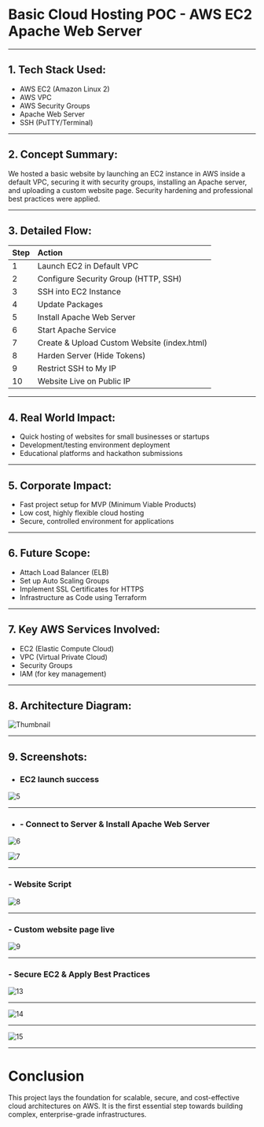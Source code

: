 # Basic Cloud Hosting POC - AWS EC2 Apache Web Server

---

## 1. Tech Stack Used:
- AWS EC2 (Amazon Linux 2)
- AWS VPC
- AWS Security Groups
- Apache Web Server
- SSH (PuTTY/Terminal)

---

## 2. Concept Summary:
We hosted a basic website by launching an EC2 instance in AWS inside a default VPC, securing it with security groups, installing an Apache server, and uploading a custom website page. Security hardening and professional best practices were applied.

---

## 3. Detailed Flow:

| Step | Action |
|:-----|:-------|
| 1 | Launch EC2 in Default VPC |
| 2 | Configure Security Group (HTTP, SSH) |
| 3 | SSH into EC2 Instance |
| 4 | Update Packages |
| 5 | Install Apache Web Server |
| 6 | Start Apache Service |
| 7 | Create & Upload Custom Website (index.html) |
| 8 | Harden Server (Hide Tokens) |
| 9 | Restrict SSH to My IP |
| 10 | Website Live on Public IP |

---

## 4. Real World Impact:
- Quick hosting of websites for small businesses or startups
- Development/testing environment deployment
- Educational platforms and hackathon submissions

---

## 5. Corporate Impact:
- Fast project setup for MVP (Minimum Viable Products)
- Low cost, highly flexible cloud hosting
- Secure, controlled environment for applications

---

## 6. Future Scope:
- Attach Load Balancer (ELB)
- Set up Auto Scaling Groups
- Implement SSL Certificates for HTTPS
- Infrastructure as Code using Terraform

---

## 7. Key AWS Services Involved:
- EC2 (Elastic Compute Cloud)
- VPC (Virtual Private Cloud)
- Security Groups
- IAM (for key management)

---

## 8. Architecture Diagram:

![Thumbnail](https://github.com/user-attachments/assets/f87c4351-cd9a-45c6-b801-e60fd5ea1042)

---

## 9. Screenshots:
- ### EC2 launch success

![5](https://github.com/user-attachments/assets/690a294f-a53c-4256-af90-f1dab5f11797)

---

- ### - Connect to Server & Install Apache Web Server

![6](https://github.com/user-attachments/assets/15cfa5d5-cb3e-44ef-bf26-556f97ce39f4)

![7](https://github.com/user-attachments/assets/b53afd42-5747-422a-8331-9921148baa59)

---

### - Website Script

![8](https://github.com/user-attachments/assets/ad51ec5d-e911-4961-896a-5df4d685cdfa)

---

### - Custom website page live

![9](https://github.com/user-attachments/assets/84e7c683-d39a-4ac5-8d26-2a721f2554c0)

---

### - Secure EC2 & Apply Best Practices

![13](https://github.com/user-attachments/assets/532295d2-3d89-48de-a371-fa80739c4a65)

---

![14](https://github.com/user-attachments/assets/0c2729fc-89b5-42b6-898c-81a793ddf5b4)

---

![15](https://github.com/user-attachments/assets/c5dc2293-e7a6-49ae-ae86-278316099306)

---

# Conclusion
This project lays the foundation for scalable, secure, and cost-effective cloud architectures on AWS. It is the first essential step towards building complex, enterprise-grade infrastructures.

